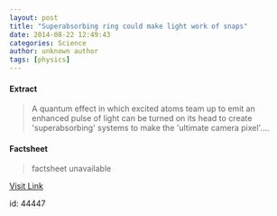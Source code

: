 ```yaml
---
layout: post
title: "Superabsorbing ring could make light work of snaps"
date: 2014-08-22 12:49:43
categories: Science
author: unknown author
tags: [physics]
---
```



#### Extract
>A quantum effect in which excited atoms team up to emit an enhanced pulse of light can be turned on its head to create 'superabsorbing' systems to make the 'ultimate camera pixel'....

#### Factsheet
>factsheet unavailable

[Visit Link](http://phys.org/news327916156.html)

id:   44447


